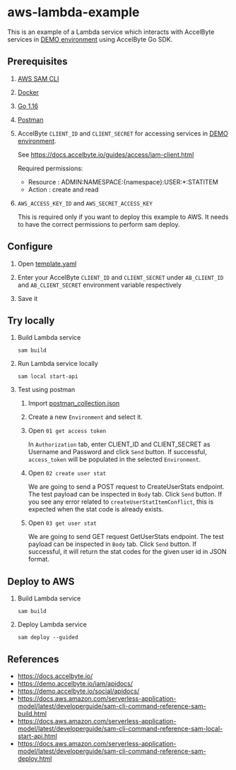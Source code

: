 # aws-lambda-example

This is an example of a Lambda service which interacts with AccelByte services 
in [DEMO environment](https://demo.accelbyte.io) using AccelByte Go SDK.

## Prerequisites

1. [AWS SAM CLI](https://docs.aws.amazon.com/serverless-application-model/latest/developerguide/serverless-sam-cli-install.html)

2. [Docker](https://docs.docker.com/engine/install/)

3. [Go 1.16](https://go.dev/dl/) 

4. [Postman](https://www.postman.com/downloads/)

5. AccelByte `CLIENT_ID` and `CLIENT_SECRET` for accessing services in 
   [DEMO environment](https://demo.accelbyte.io).

    See https://docs.accelbyte.io/guides/access/iam-client.html

    Required permissions:

    - Resource : ADMIN:NAMESPACE:{namespace}:USER:*:STATITEM
	- Action : create and read

6. `AWS_ACCESS_KEY_ID` and `AWS_SECRET_ACCESS_KEY`

    This is required only if you want to deploy this example to AWS.
    It needs to have the correct permissions to perform sam deploy. 

## Configure

1. Open [template.yaml](template.yaml)

2. Enter your AccelByte `CLIENT_ID` and `CLIENT_SECRET` under `AB_CLIENT_ID` 
   and `AB_CLIENT_SECRET` environment variable respectively

3. Save it

## Try locally

1. Build Lambda service

    ```
    sam build
    ```

2. Run Lambda service locally

    ```
    sam local start-api
    ```

3. Test using postman

    1. Import [postman_collection.json](postman_collection.json)
    2. Create a new `Environment` and select it.
    3. Open `01 get access token`

        In `Authorization` tab, enter CLIENT_ID and CLIENT_SECRET as Username 
        and Password and click `Send` button. If successful, `access_token` 
        will be populated in the selected `Environment`.

    4. Open `02 create user stat`

        We are going to send a POST request to CreateUserStats endpoint. 
        The test payload can be inspected in `Body` tab. Click `Send` button. 
        If you see any error related to `createUserStatItemConflict`, this is 
        expected when the stat code is already exists.

    5. Open `03 get user stat`

        We are going to send GET request GetUserStats endpoint. The test 
        payload can be inspected in `Body` tab. Click `Send` button. 
        If successful, it will return the stat codes for the given user id 
        in JSON format. 

## Deploy to AWS

1. Build Lambda service

    ```
    sam build
    ```

2. Deploy Lambda service

    ```
    sam deploy --guided
    ```

## References

- https://docs.accelbyte.io/
- https://demo.accelbyte.io/iam/apidocs/
- https://demo.accelbyte.io/social/apidocs/
- https://docs.aws.amazon.com/serverless-application-model/latest/developerguide/sam-cli-command-reference-sam-build.html
- https://docs.aws.amazon.com/serverless-application-model/latest/developerguide/sam-cli-command-reference-sam-local-start-api.html
- https://docs.aws.amazon.com/serverless-application-model/latest/developerguide/sam-cli-command-reference-sam-deploy.html
